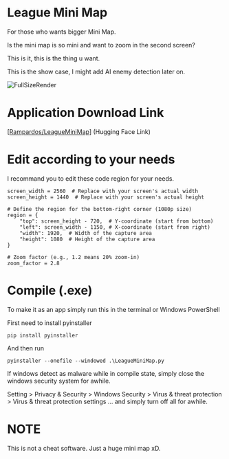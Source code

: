 # League Mini Map

For those who wants bigger Mini Map.

Is the mini map is so mini and want to zoom in the second screen?

This is it, this is the thing u want. 

This is the show case, I might add AI enemy detection later on. 

![FullSizeRender](https://github.com/user-attachments/assets/cd062e96-4812-4afd-bc21-987d615441e3)

# Application Download Link

[[Rampardos/LeagueMiniMap](https://huggingface.co/Rampardos/LeagueMiniMap/tree/main)]  (Hugging Face Link)

# Edit according to your needs

I recommand you to edit these code region for your needs.

```
screen_width = 2560  # Replace with your screen's actual width
screen_height = 1440  # Replace with your screen's actual height

# Define the region for the bottom-right corner (1080p size)
region = {
    "top": screen_height - 720,  # Y-coordinate (start from bottom)
    "left": screen_width - 1150, # X-coordinate (start from right)
    "width": 1920,  # Width of the capture area
    "height": 1080  # Height of the capture area
}

# Zoom factor (e.g., 1.2 means 20% zoom-in)
zoom_factor = 2.8
```

# Compile (.exe)

To make it as an app simply run this in the terminal or Windows PowerShell

First need to install pyinstaller

```
pip install pyinstaller
```
And then run
```
pyinstaller --onefile --windowed .\LeagueMiniMap.py
```

If windows detect as malware while in compile state, simply close the windows security system for awhile. 

Setting > Privacy & Security > Windows Security > Virus & threat protection > Virus & threat protection settings ... and simply turn off all for awhile. 

# NOTE

This is not a cheat software. Just a huge mini map xD.
